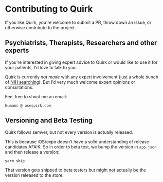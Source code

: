 # Contributing to Quirk

If you like Quirk, you're welcome to submit a PR, throw down an issue, or otherwise contribute to the project.

## Psychiatrists, Therapists, Researchers and other experts

If you're interested in giving expert advice to Quirk or would like to use it for your patients, I'd love to talk to you.

Quirk is currently _not made_ with any expert involvement (just a whole bunch of [NIH searching](https://www.ncbi.nlm.nih.gov/pmc/)). But I'd very much welcome expert opinions or consultations.

Feel free to shoot me an email:

```
humans @ usequirk.com
```

## Versioning and Beta Testing

Quirk follows semver, but not every version is actually released.

This is because iOS/expo doesn't have a solid understanding of release candidates AFAIK. So in order to beta test, we bump the version in `app.json` and then release a version:



```
yarn ship
```

That version gets shipped to beta testers but might not actually be the version released to the store.
